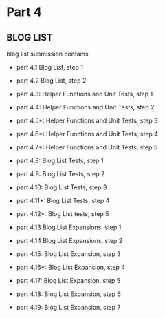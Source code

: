 # Part 4

## BLOG LIST
blog list submission contains
-   part 4.1 Blog List, step 1
-   part 4.2 Blog List, step 2

-   part 4.3: Helper Functions and Unit Tests, step 1
-   part 4.4: Helper Functions and Unit Tests, step 2
-   part 4.5*: Helper Functions and Unit Tests, step 3
-   part 4.6*: Helper Functions and Unit Tests, step 4
-   part 4.7*: Helper Functions and Unit Tests, step 5

-   part 4.8: Blog List Tests, step 1
-   part 4.9: Blog List Tests, step 2
-   part 4.10: Blog List Tests, step 3
-   part 4.11*: Blog List Tests, step 4
-   part 4.12*: Blog List tests, step 5

-   part 4.13 Blog List Expansions, step 1
-   part 4.14 Blog List Expansions, step 2


-   part 4.15: Blog List Expansion, step 3
-   part 4.16*: Blog List Expansion, step 4
-   part 4.17: Blog List Expansion, step 5
-   part 4.18: Blog List Expansion, step 6
-   part 4.19: Blog List Expansion, step 7

